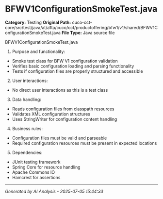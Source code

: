 # BFWV1ConfigurationSmokeTest.java

**Category:** Testing
**Original Path:** cuco-cct-core/src/test/java/at/a1ta/cuco/cct/productoffering/bfw1/v1/shared/BFWV1ConfigurationSmokeTest.java
**File Type:** Java source file

BFWV1ConfigurationSmokeTest.java
1. Purpose and functionality:
- Smoke test class for BFW V1 configuration validation
- Verifies basic configuration loading and parsing functionality
- Tests if configuration files are properly structured and accessible

2. User interactions:
- No direct user interactions as this is a test class

3. Data handling:
- Reads configuration files from classpath resources
- Validates XML configuration structures
- Uses StringWriter for configuration content handling

4. Business rules:
- Configuration files must be valid and parseable
- Required configuration resources must be present in expected locations

5. Dependencies:
- JUnit testing framework
- Spring Core for resource handling
- Apache Commons IO
- Hamcrest for assertions

---
*Generated by AI Analysis - 2025-07-05 15:44:33*
